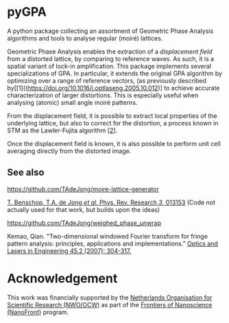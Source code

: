 # pyGPA

A python package collecting an assortment of Geometric Phase Analysis algorithms and tools to analyse regular (moiré) lattices. 

Geometric Phase Analysis enables the extraction of a _displacement field_ from a distorted lattice, by comparing to reference waves. As such, it is a spatial variant of lock-in amplification. This package implements several specializations of GPA. In particular, it extends the original GPA algorithm by optimizing over a range of reference vectors, (as previously described by\[[1]((https://doi.org/10.1016/j.optlaseng.2005.10.012)\] to achieve accurate characterization of larger distortions. This is especially useful when analysing (atomic) small angle moiré patterns.

From the displacement field, it is possible to extract local properties of the underlying lattice, but also to correct for the distortion, a process known in STM as the Lawler-Fujita algorithm \[[2](https://doi.org/10.1038/nature09169)\].

Once the displacement field is known, it is also possible to perform unit cell averaging directly from the distorted image.

## See also

https://github.com/TAdeJong/moire-lattice-generator

[T. Benschop, T.A. de Jong _et al._ Phys. Rev. Research *3*, 013153](https://doi.org/10.1103/PhysRevResearch.3.013153) (Code not actually used for that work, but builds upon the ideas)

https://github.com/TAdeJong/weighed_phase_unwrap

Kemao, Qian. "Two-dimensional windowed Fourier transform for fringe pattern analysis: principles, applications and implementations." [Optics and Lasers in Engineering 45.2 (2007): 304-317.](https://doi.org/10.1016/j.optlaseng.2005.10.012)

# Acknowledgement

This work was financially supported by the [Netherlands Organisation for Scientific Research (NWO/OCW)](https://www.nwo.nl/en/science-enw) as part of the [Frontiers of Nanoscience (NanoFront)](https://www.universiteitleiden.nl/en/research/research-projects/science/frontiers-of-nanoscience-nanofront) program.
